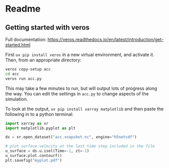 # Readme

## Getting started with veros

Full documentation: <https://veros.readthedocs.io/en/latest/introduction/get-started.html> 

First `uv pip install veros` in a new virtual environment, and activate it. Then, from an appropriate directory:

```bash
veros copy-setup acc
cd acc
veros run acc.py
```
This may take a few minutes to run, but will output lots of progress along the way. You can edit the settings in `acc.py` to change aspects of the simulation.

To look at the output, `uv pip install xarray matplotlib` and then paste the following in to a python terminal:
```python
import xarray as xr
import matplotlib.pyplot as plt

ds = xr.open_dataset("acc.snapshot.nc", engine="h5netcdf")

# plot surface velocity at the last time step included in the file
u_surface = ds.u.isel(Time=-1, zt=-1)
u_surface.plot.contourf()
plt.savefig("myplot.pdf")
```



